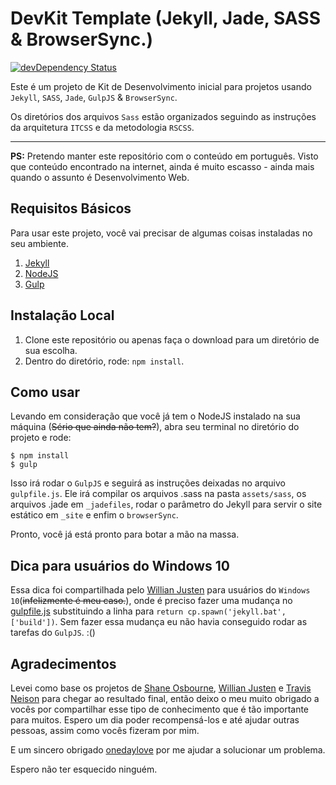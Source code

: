 
DevKit Template (Jekyll, Jade, SASS & BrowserSync.)
==========================================
[![devDependency Status](https://david-dm.org/brunoalv-s/devkit-jekyll-template/dev-status.svg)](https://david-dm.org/brunoalv-s/devkit-jekyll-template/#info=devDependencies)

Este é um projeto de Kit de Desenvolvimento inicial para projetos usando `Jekyll`, `SASS`, `Jade`, `GulpJS` & `BrowserSync`.

Os diretórios dos arquivos `Sass` estão organizados seguindo as instruções da arquitetura `ITCSS` e da metodologia `RSCSS`.

----
**PS:** Pretendo manter este repositório com o conteúdo em português. Visto que conteúdo encontrado na internet, ainda é muito escasso - ainda mais quando o assunto é Desenvolvimento Web.

## Requisitos Básicos

Para usar este projeto, você vai precisar de algumas coisas instaladas no seu ambiente.

1. [Jekyll](http://jekyllrb.com/)
2. [NodeJS](http://nodejs.org)
3. [Gulp](https://github.com/gulpjs/gulp)

## Instalação Local

1. Clone este repositório ou apenas faça o download para um diretório de sua escolha.
2. Dentro do diretório, rode: `npm install`.

## Como usar

Levando em consideração que você já tem o NodeJS instalado na sua máquina (~~Sério que ainda não tem?~~), abra seu terminal no diretório do projeto e rode:
```shell
$ npm install
$ gulp
```
Isso irá rodar o `GulpJS` e seguirá as instruções deixadas no arquivo `gulpfile.js`.
Ele irá compilar os arquivos .sass na pasta `assets/sass`, os arquivos .jade em `_jadefiles`, rodar o parâmetro do Jekyll para servir o site estático em `_site` e enfim o `browserSync`.

Pronto, você já está pronto para botar a mão na massa.

## Dica para usuários do Windows 10

Essa dica foi compartilhada pelo [Willian Justen](https://github.com/willianjusten) para usuários do `Windows 10`(~~infelizmente é meu caso.~~), onde é preciso fazer uma mudança no [gulpfile.js](https://github.com/brunoalv-s/DevKit/blob/master/gulpfile.js#L15) substituindo a linha para `return cp.spawn('jekyll.bat', ['build'])`. Sem fazer essa mudança eu não havia conseguido rodar as tarefas do `GulpJS`. :()

## Agradecimentos

Levei como base os projetos de [Shane Osbourne](https://github.com/shakyShane), [Willian Justen](https://github.com/willianjusten) e [Travis Neison](https://github.com/travisneilson/) para chegar ao resultado final, então deixo o meu muito obrigado a vocês por compartilhar esse tipo de conhecimento que é tão importante para muitos. Espero um dia poder recompensá-los e até ajudar outras pessoas, assim como vocês fizeram por mim.

E um sincero obrigado [onedaylove](https://github.com/onedaylove) por me ajudar a solucionar um problema.

Espero não ter esquecido ninguém.
